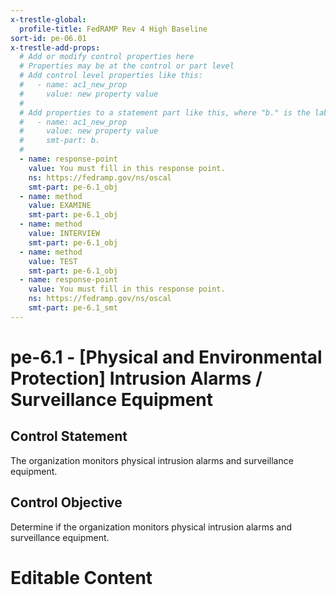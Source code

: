```yaml
---
x-trestle-global:
  profile-title: FedRAMP Rev 4 High Baseline
sort-id: pe-06.01
x-trestle-add-props:
  # Add or modify control properties here
  # Properties may be at the control or part level
  # Add control level properties like this:
  #   - name: ac1_new_prop
  #     value: new property value
  #
  # Add properties to a statement part like this, where "b." is the label of the target statement part
  #   - name: ac1_new_prop
  #     value: new property value
  #     smt-part: b.
  #
  - name: response-point
    value: You must fill in this response point.
    ns: https://fedramp.gov/ns/oscal
    smt-part: pe-6.1_obj
  - name: method
    value: EXAMINE
    smt-part: pe-6.1_obj
  - name: method
    value: INTERVIEW
    smt-part: pe-6.1_obj
  - name: method
    value: TEST
    smt-part: pe-6.1_obj
  - name: response-point
    value: You must fill in this response point.
    ns: https://fedramp.gov/ns/oscal
    smt-part: pe-6.1_smt
---
```


# pe-6.1 - \[Physical and Environmental Protection\] Intrusion Alarms / Surveillance Equipment

## Control Statement

The organization monitors physical intrusion alarms and surveillance equipment.

## Control Objective

Determine if the organization monitors physical intrusion alarms and surveillance equipment.

# Editable Content

<!-- Make additions and edits below -->
<!-- The above represents the contents of the control as received by the profile, prior to additions. -->
<!-- If the profile makes additions to the control, they will appear below. -->
<!-- The above markdown may not be edited but you may edit the content below, and/or introduce new additions to be made by the profile. -->
<!-- If there is a yaml header at the top, parameter values may be edited. Use --set-parameters to incorporate the changes during assembly. -->
<!-- The content here will then replace what is in the profile for this control, after running profile-assemble. -->
<!-- The added parts in the profile for this control are below.  You may edit them and/or add new ones. -->
<!-- Each addition must have a heading either of the form ## Control my_addition_name -->
<!-- or ## Part a. (where the a. refers to one of the control statement labels.) -->
<!-- "## Control" parts are new parts added after the statement part. -->
<!-- "## Part" parts are new parts added into the top-level statement part with that label. -->
<!-- Subparts may be added with nested hash levels of the form ### My Subpart Name -->
<!-- underneath the parent ## Control or ## Part being added -->
<!-- See https://ibm.github.io/compliance-trestle/tutorials/ssp_profile_catalog_authoring/ssp_profile_catalog_authoring for guidance. -->
